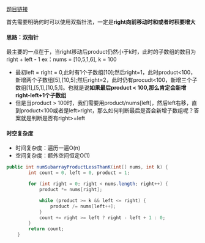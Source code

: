 [题目链接](https://leetcode-cn.com/problems/ZVAVXX/)  

首先需要明确何时可以使用双指针法，一定是**right向前移动时和或者时积要增大**

#### 思路：双指针  
最主要的一点在于，当right移动后product仍然小于k时，此时的子数组的数目为right + left - 1
ex：nums = [10,5,1,6], k = 100
+ 最初left = right = 0,此时有1个子数组[10];然后right=1，此时product<100，新增两个子数组[5],[10,5];然后right=2，此时仍有procudt<100，新增三个子数组[1],[5,1],[10,5,1]。也就是说**如果最后product < 100,那么肯定会新增right-left+1个子数组**
+ 但是当product > 100时，我们需要用product/nums[left]，然后left右移，直到product<100或者是left>right，那么如何判断最后是否会新增子数组呢？答案就是判断是否有right>=left

#### 时空复杂度
+ 时间复杂度：遍历一遍O(n)
+ 空间复杂度：额外空间恒定O(1)

```java
public int numSubarrayProductLessThanK(int[] nums, int k) {
        int count = 0, left = 0, product = 1;

        for (int right = 0; right < nums.length; right++) {
            product *= nums[right];

            while (product >= k && left <= right) {
                product /= nums[left++];
            }
            count += right >= left ? right - left + 1 : 0;
        }
        return count;
    }
```